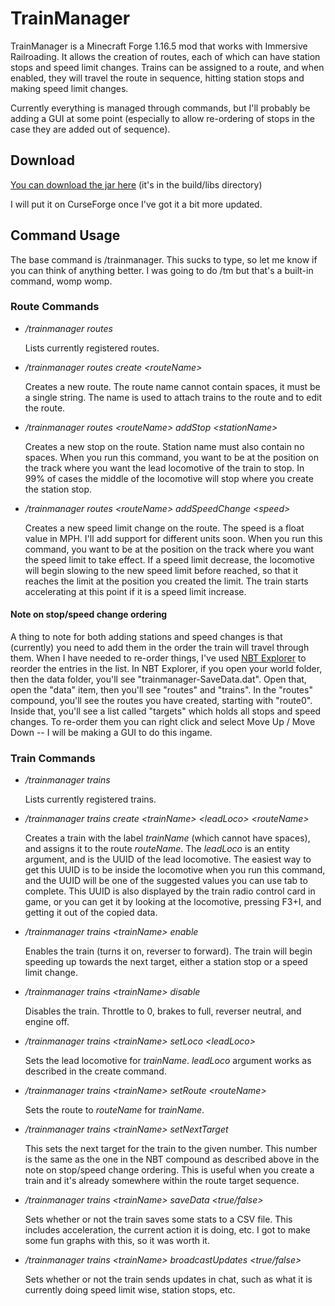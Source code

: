 # TrainManager

TrainManager is a Minecraft Forge 1.16.5 mod that works with Immersive Railroading. It allows the creation of routes, each of which can have station stops and speed limit changes. Trains can be assigned to a route, and when enabled, they will travel the route in sequence, hitting station stops and making speed limit changes.

Currently everything is managed through commands, but I'll probably be adding a GUI at some point (especially to allow re-ordering of stops in the case they are added out of sequence).

## Download

[You can download the jar here](https://github.com/lucaslower/TrainManager/blob/main/build/libs/trainmanager-1.0.0.jar) (it's in the build/libs directory)

I will put it on CurseForge once I've got it a bit more updated.

## Command Usage

The base command is /trainmanager. This sucks to type, so let me know if you can think of anything better. I was going to do /tm but that's a built-in command, womp womp.

### Route Commands

- */trainmanager routes*
  
  Lists currently registered routes.
- */trainmanager routes create \<routeName\>*
  
  Creates a new route. The route name cannot contain spaces, it must be a single string. The name is used to attach trains to the route and to edit the route.
- */trainmanager routes \<routeName\> addStop \<stationName\>*
  
  Creates a new stop on the route. Station name must also contain no spaces. When you run this command, you want to be at the position on the track where you want the lead locomotive of the train to stop. In 99% of cases the middle of the locomotive will stop where you create the station stop.
- */trainmanager routes \<routeName\> addSpeedChange \<speed\>*

  Creates a new speed limit change on the route. The speed is a float value in MPH. I'll add support for different units soon. When you run this command, you want to be at the position on the track where you want the speed limit to take effect. If a speed limit decrease, the locomotive will begin slowing to the new speed limit before reached, so that it reaches the limit at the position you created the limit. The train starts accelerating at this point if it is a speed limit increase.

#### Note on stop/speed change ordering

  A thing to note for both adding stations and speed changes is that (currently) you need to add them in the order the train will travel through them. When I have needed to re-order things, I've used [NBT Explorer](https://www.minecraftforum.net/forums/mapping-and-modding-java-edition/minecraft-tools/1262665-nbtexplorer-nbt-editor-for-windows-and-mac) to reorder the entries in the list. In NBT Explorer, if you open your world folder, then the data folder, you'll see "trainmanager-SaveData.dat". Open that, open the "data" item, then you'll see "routes" and "trains". In the "routes" compound, you'll see the routes you have created, starting with "route0". Inside that, you'll see a list called "targets" which holds all stops and speed changes. To re-order them you can right click and select Move Up / Move Down -- I will be making a GUI to do this ingame. 

### Train Commands

- */trainmanager trains*

  Lists currently registered trains.
- */trainmanager trains create \<trainName\> \<leadLoco\> \<routeName\>*

  Creates a train with the label *trainName* (which cannot have spaces), and assigns it to the route *routeName*. The *leadLoco* is an entity argument, and is the UUID of the lead locomotive. The easiest way to get this UUID is to be inside the locomotive when you run this command, and the UUID will be one of the suggested values you can use tab to complete. This UUID is also displayed by the train radio control card in game, or you can get it by looking at the locomotive, pressing F3+I, and getting it out of the copied data.
- */trainmanager trains \<trainName\> enable*

  Enables the train (turns it on, reverser to forward). The train will begin speeding up towards the next target, either a station stop or a speed limit change.
- */trainmanager trains \<trainName\> disable*

  Disables the train. Throttle to 0, brakes to full, reverser neutral, and engine off.
- */trainmanager trains \<trainName\> setLoco \<leadLoco\>*

  Sets the lead locomotive for *trainName*. *leadLoco* argument works as described in the create command.
- */trainmanager trains \<trainName\> setRoute \<routeName\>*

  Sets the route to *routeName* for *trainName*.
- */trainmanager trains \<trainName\> setNextTarget <nextTargetNum>*

  This sets the next target for the train to the given number. This number is the same as the one in the NBT compound as described above in the note on stop/speed change ordering. This is useful when you create a train and it's already somewhere within the route target sequence.
- */trainmanager trains \<trainName\> saveData \<true/false\>*

  Sets whether or not the train saves some stats to a CSV file. This includes acceleration, the current action it is doing, etc. I got to make some fun graphs with this, so it was worth it.
- */trainmanager trains \<trainName\> broadcastUpdates \<true/false\>*

  Sets whether or not the train sends updates in chat, such as what it is currently doing speed limit wise, station stops, etc.
